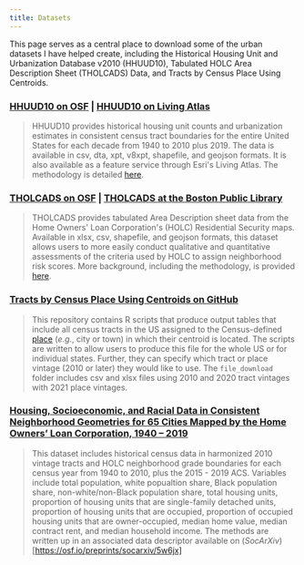 ```yaml
---
title: Datasets
---
```


This page serves as a central place to download some of the urban datasets I have helped create, including the Historical Housing Unit and Urbanization Database v2010 (HHUUD10), Tabulated HOLC Area Description Sheet (THOLCADS) Data, and Tracts by Census Place Using Centroids.


### [HHUUD10 on OSF](https://osf.io/fzv5e/) | [HHUUD10 on Living Atlas](https://www.arcgis.com/home/item.html?id=98efddc0d7b84ddea6d211f7958447d8)

> HHUUD10 provides historical housing unit counts and urbanization estimates in consistent census tract boundaries for the entire United States for each decade from 1940 to 2010 plus 2019. The data is available in csv, dta, xpt, v8xpt, shapefile, and geojson formats. It is also available as a feature service through Esri's Living Atlas. The methodology is detailed [here](https://www.nature.com/articles/s41597-022-01184-x).


### [THOLCADS on OSF](https://osf.io/qytj8/) | [THOLCADS at the Boston Public Library](https://data.leventhalmap.org/#/catalog/dkyajewyh)

> THOLCADS provides tabulated Area Description sheet data from the Home Owners' Loan Corporation's (HOLC) Residential Security maps. Available in xlsx, csv, shapefile, and geojson formats, this dataset allows users to more easily conduct qualitative and quantitative assessments of the criteria used by HOLC to assign neighborhood risk scores. More background, including the methodology, is provided [here](https://osf.io/preprints/socarxiv/dktah/).

### [Tracts by Census Place Using Centroids on GitHub](https://github.com/snmarkley1/Tracts-by-Census-Place-Using-Centroids)

> This repository contains R scripts that produce output tables that include all census tracts in the US assigned to the Census-defined [place](https://www2.census.gov/geo/pdfs/reference/GARM/Ch9GARM.pdf) (*e.g.*, city or town) in which their centroid is located. The scripts are written to allow users to produce this file for the whole US or for individual states. Further, they can specify which tract or place vintage (2010 or later) they would like to use. The `file_download` folder includes csv and xlsx files using 2010 and 2020 tract vintages with 2021 place vintages.

### [Housing, Socioeconomic, and Racial Data in Consistent Neighborhood Geometries for 65 Cities Mapped by the Home Owners’ Loan Corporation, 1940 – 2019](https://osf.io/jxatu/)

> This dataset includes historical census data in harmonized 2010 vintage tracts and HOLC neighborhood grade boundaries for each census year from 1940 to 2010, plus the 2015 - 2019 ACS. Variables include total population, white popualtion share, Black population share, non-white/non-Black population share, total housing units, proportion of housing units that are single-family detached units, proportion of housing units that are occupied, proportion of occupied housing units that are owner-occupied, median home value, median contract rent, and median household income. The methods are written up in an associated data descriptor available on (*SocArXiv*)[https://osf.io/preprints/socarxiv/5w6jx]
